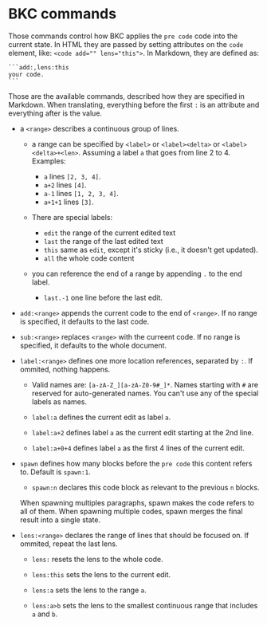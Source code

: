 BKC commands
============

Those commands control how BKC applies the `pre code` code into the current
state. In HTML they are passed by setting attributes on the `code` element,
like: `<code add="" lens="this">`. In Markdown, they are defined as:

    ```add:,lens:this
    your code.
    ```

Those are the available commands, described how they are specified in Markdown.
When translating, everything before the first `:` is an attribute and
everything after is the value.

* a `<range>` describes a continuous group of lines.

  * a range can be specified by `<label>` or `<label><delta>` or
    `<label><delta>+<len>`. Assuming a label `a` that goes from line 2 to 4.
      Examples:

    * `a` lines `[2, 3, 4]`.
    * `a+2` lines `[4]`.
    * `a-1` lines `[1, 2, 3, 4]`.
    * `a+1+1` lines `[3]`.

  * There are special labels:

    * `edit` the range of the current edited text
    * `last` the range of the last edited text
    * `this` same as `edit`, except it's sticky (i.e., it doesn't get updated).
    * `all` the whole code content

  * you can reference the end of a range by appending `.` to the end label.

    * `last.-1` one line before the last edit.

* `add:<range>` appends the current code to the end of `<range>`. If no range
  is specified, it defaults to the last code.

* `sub:<range>` replaces `<range>` with the curreent code. If no range is
  specified, it defaults to the whole document.

* `label:<range>` defines one more location references, separated by `:`. If
  ommited, nothing happens.

  * Valid names are: `[a-zA-Z_][a-zA-Z0-9#_]*`. Names starting with `#` are
    reserved for auto-generated names. You can't use any of the special labels
    as names.

  * `label:a` defines the current edit as label `a`.
  * `label:a+2` defines label `a` as the current edit starting at the 2nd line.
  * `label:a+0+4` defines label `a` as the first 4 lines of the current edit.

* `spawn` defines how many blocks before the `pre code` this content refers to.
  Default is `spawn:1`.

  * `spawn:n` declares this code block as relevant to the previous `n`
    blocks.

  When spawning multiples paragraphs, spawn makes the code refers to all of
  them. When spawning multiple codes, spawn merges the final result into a
  single state.

* `lens:<range>` declares the range of lines that should be focused on. If
  ommited, repeat the last lens.

  * `lens:` resets the lens to the whole code.

  * `lens:this` sets the lens to the current edit.

  * `lens:a` sets the lens to the range `a`.

  * `lens:a>b` sets the lens to the smallest continuous range that includes `a`
    and `b`.
